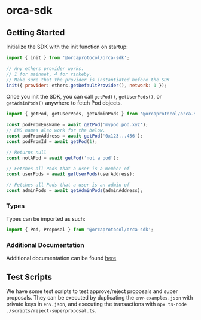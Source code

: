 # orca-sdk

## Getting Started

Initialize the SDK with the init function on startup:

```js
import { init } from '@orcaprotocol/orca-sdk';

// Any ethers provider works.
// 1 for mainnet, 4 for rinkeby.
// Make sure that the provider is instantiated before the SDK
init({ provider: ethers.getDefaultProvider(), network: 1 });
```

Once you init the SDK, you can call `getPod()`, `getUserPods()`, or `getAdminPods()` anywhere to
fetch Pod objects.

```js
import { getPod, getUserPods, getAdminPods } from '@orcaprotocol/orca-sdk';

const podFromEnsName = await getPod('mypod.pod.xyz');
// ENS names also work for the below.
const podFromAddress = await getPod('0x123...456');
const podFromId = await getPod(1);

// Returns null
const notAPod = await getPod('not a pod');

// Fetches all Pods that a user is a member of
const userPods = await getUserPods(userAddress);

// Fetches all Pods that a user is an admin of
const adminPods = await getAdminPods(adminAddress);
```

### Types

Types can be imported as such:

```js
import { Pod, Proposal } from '@orcaprotocol/orca-sdk';
```

### Additional Documentation

Additional documentation can be found [here](https://orcaprotocol.github.io/orca-sdk/)

## Test Scripts

We have some test scripts to test approve/reject proposals and super proposals. They can be executed
by duplicating the `env-examples.json` with private keys in `env.json`, and executing the
transactions with `npx ts-node ./scripts/reject-superproposal.ts`.
